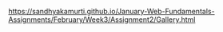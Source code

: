 https://sandhyakamurti.github.io/January-Web-Fundamentals-Assignments/February/Week3/Assignment2/Gallery.html
